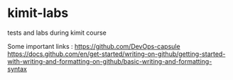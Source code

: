 # kimit-labs
tests and labs during kimit course


Some important links :
https://github.com/DevOps-capsule
https://docs.github.com/en/get-started/writing-on-github/getting-started-with-writing-and-formatting-on-github/basic-writing-and-formatting-syntax
